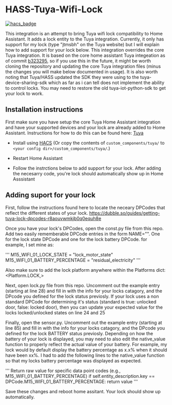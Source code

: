 # HASS-Tuya-Wifi-Lock

[![hacs_badge](https://img.shields.io/badge/HACS-Default-41BDF5.svg?style=for-the-badge)](https://github.com/hacs/integration)

This integration is an attempt to bring Tuya wifi lock compatibility to Home Assistant. It adds a lock entity to the Tuya integration. Currently, it only has support for my lock (type "jtmsbh" on the Tuya website) but I will explain how to add support for your lock below. This integration overrides the core Tuya integration. It is based on the core home assistant Tuya integeation as of commit [b323295](https://github.com/home-assistant/core/tree/b323295aa15ff6ac81e46b213a2f22440f0460de), so if you use this in the future, it might be worth cloning the repository and updating the core Tuya integration files (minus the changes you will make below documented in usage). It is also worth noting that Tuya/HASS updated the SDK they were using to the tuya-device-sharing-sdk which as far as i can tell does not implement the ability to control locks. You may need to restore the old tuya-iot-python-sdk to get your lock to work.

## Installation instructions

First make sure you have setup the core Tuya Home Assistant integration and have your supported devices and your lock are already added to Home Assistant. Instructions for how to do this can be found here: [Tuya](https://www.home-assistant.io/integrations/tuya/)

- Install using [HACS](https://hacs.xyz) (Or copy the contents of `custom_components/tuya/` to `<your config dir>/custom_components/tuya/`.)

- Restart Home Assistant

- Follow the instrctions below to add support for your lock. After adding the necesarry code, you're lock should automatically show up in Home Asssistant

## Adding suport for your lock
First, follow the instructions found here to locate the neceary DPCodes that reflect the different states of your lock. https://dubble.so/guides/getting-tuya-lock-dpcodes-r8aouvwmkjb0q0equh8e

Once you have your lock's DPCodes, open the const.py file from this repo. Add two easily rememberable DPCode entries in the form NAME="<DPcode>". One for the lock state DPCode and one for the lock battery DPCode. for example, I set mine as:

'''
M15_WIFI_01_LOCK_STATE = "lock_motor_state"
M15_WIFI_01_BATTERY_PERCENTAGE = "residual_electricity"
'''

Also make sure to add the lock platform anywhere within the Platforms dict: <Platform.LOCK,>

Next, open lock.py file from this repo. Uncomment out the example entry (starting at line 28) and fill in with the info for your locks catagory, and the DPcode you defined for the lock status previosly.
If your lock uses a non standard DPCode for determining it's status (standard is true: unlocked door, false: locked door), then you can update your expected value for the locks locked/unlocked states on line 24 and 25

Finally, open the sensor.py. Uncomment out the example entry (starting at line 85) and fill in with the info for your locks catagory, and the DPcode you defined for the lock BATTERY status previosly.
Depending on how the battery of your lock is displayed, you may need to also edit the native_value function to properly reflect the actual value of your battery. For example, my lock would by default display the battery percentage as x.x% when it should have been xx%. I had to add the following lines to the native_value function so that my locks battery percentage was displayed as expected.      

'''
Return raw value for specific data point codes (e.g., M15_WIFI_01_BATTERY_PERCENTAGE)
        if self.entity_description.key == DPCode.M15_WIFI_01_BATTERY_PERCENTAGE:
           return value
'''

Save these changes and reboot home assitant. Your lock should show up automatically. 

